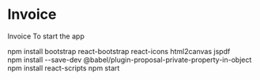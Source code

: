 # Invoice
Invoice
To start the app

npm install bootstrap react-bootstrap react-icons html2canvas jspdf           
npm install --save-dev @babel/plugin-proposal-private-property-in-object
npm install react-scripts
npm start

